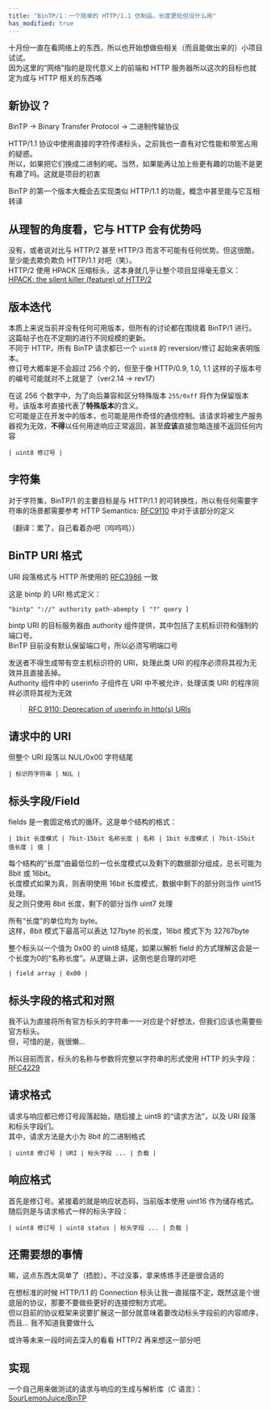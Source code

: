```yaml
---
title: "BinTP/1：一个简单的 HTTP/1.1 仿制品，长度更短但没什么用"
has_modified: true
---
```


十月份一直在看网络上的东西，所以也开始想做些相关（而且能做出来的）小项目试试。\
因为这里的“网络”指的是现代意义上的前端和 HTTP 服务器所以这次的目标也就定为成与 HTTP 相关的东西咯

## 新协议？

BinTP -> Binary Transfer Protocol -> 二进制传输协议

HTTP/1.1 协议中使用直接的字符传递标头，之前我也一直有对它性能和带宽占用的疑惑。\
所以，如果把它们换成二进制的呢。当然，如果能再让加上些更有趣的功能不是更有趣了吗。这就是项目的初衷

BinTP 的第一个版本大概会去实现类似 HTTP/1.1 的功能，概念中甚至能与它互相转译

## 从理智的角度看，它与 HTTP 会有优势吗

没有，或者说对比与 HTTP/2 甚至 HTTP/3 而言不可能有任何优势。但这很酷，至少能去欺负欺负 HTTP/1.1 对吧（笑）。\
HTTP/2 使用 HPACK 压缩标头，这本身就几乎让整个项目显得毫无意义：[HPACK: the silent killer (feature) of HTTP/2](https://blog.cloudflare.com/hpack-the-silent-killer-feature-of-http-2/)

## 版本迭代

本质上来说当前并没有任何可用版本，但所有的讨论都在围绕着 BinTP/1 进行。这篇帖子也在不定期的进行不同规模的更新。\
不同于 HTTP，所有 BinTP 请求都已一个 `uint8` 的 reversion/修订 起始来表明版本。\
修订号大概率是不会超过 256 个的，但至于像 HTTP/0.9, 1.0, 1.1 这样的子版本号的编号可能就对不上就是了（ver2.14 -> rev17）

在这 256 个数字中，为了向后兼容和区分特殊版本 `255/0xff` 将作为保留版本号。该版本号直接代表了**特殊版本**的含义。\
它可能是正在开发中的版本，也可能是用作奇怪的通信控制。该请求将被生产服务器视为无效，**不得**以任何用途响应正常返回，甚至**应该**直接忽略连接不返回任何内容

```text
| uint8 修订号 |
```

## 字符集

对于字符集，BinTP/1 的主要目标是与 HTTP/1.1 的可转换性，所以有任何需要字符串的场景都需要参考 HTTP Semantics: [RFC9110](https://www.rfc-editor.org/info/rfc9110) 中对于该部分的定义

（翻译：累了，自己看着办吧（呜呜呜））

## BinTP URI 格式

URI 段落格式与 HTTP 所使用的 [RFC3986](https://www.rfc-editor.org/info/rfc3986) 一致

这是 bintp 的 URI 格式定义：

```text
"bintp" "://" authority path-abempty [ "?" query ]
```

bintp URI 的目标服务器由 authority 组件提供，其中包括了主机标识符和强制的端口号。\
BinTP 目前没有默认保留端口号，所以必须写明端口号

发送者不得生成带有空主机标识符的 URI，处理此类 URI 的程序必须将其视为无效并且直接丢掉。\
Authority 组件中的 userinfo 子组件在 URI 中不被允许，处理该类 URI 的程序同样必须将其视为无效

> [RFC 9110: Deprecation of userinfo in http(s) URIs](https://www.rfc-editor.org/rfc/rfc9110.html#section-4.2.4)

## 请求中的 URI

但整个 URI 段落以 NUL/0x00 字符结尾

```text
| 标识符字符串 | NUL |
```

## 标头字段/Field

fields 是一套固定格式的循环。这是单个结构的格式：

```text
| 1bit 长度模式 | 7bit-15bit 名称长度 | 名称 | 1bit 长度模式 | 7bit-15bit 值长度 | 值 |
```

每个结构的“长度”由最低位的一位长度模式以及剩下的数据部分组成，总长可能为 8bit 或 16bit。\
长度模式如果为真，则表明使用 16bit 长度模式，数据中剩下的部分则当作 uint15 处理。\
反之则只使用 8bit 长度，剩下的部分当作 uint7 处理

所有“长度”的单位均为 byte。\
这样，8bit 模式下最高可以表达 127byte 的长度，16bit 模式下为 32767byte

整个标头以一个值为 0x00 的 uint8 结尾，如果以解析 field 的方式理解这会是一个长度为0的“名称长度”。从逻辑上讲，这倒也是合理的对吧

```text
| field array | 0x00 |
```

## 标头字段的格式和对照

我不认为直接将所有官方标头的字符串一一对应是个好想法，但我们应该也需要些官方标头。\
但，可惜的是，我很懒...

所以目前而言，标头的名称与参数将完整以字符串的形式使用 HTTP 的头字段：[RFC4229](https://www.rfc-editor.org/info/rfc4229)

## 请求格式

请求与响应都已修订号段落起始，随后接上 uint8 的“请求方法”，以及 URI 段落和标头字段们。\
其中，请求方法是大小为 8bit 的二进制格式

```text
| uint8 修订号 | URI | 标头字段 ... | 负载 |
```

## 响应格式

首先是修订号。紧接着的就是响应状态码，当前版本使用 uint16 作为储存格式。\
随后则是与请求格式一样的标头字段：

```text
| uint8 修订号 | uint8 status | 标头字段 ... | 负载 |
```

## 还需要想的事情

嘛，这点东西太简单了（捂脸）。不过没事，拿来练练手还是很合适的

在想标准的时候 HTTP/1.1 的 Connection 标头让我一直摇摆不定，既然这是个很底层的协议，那要不要做些更好的连接控制方式呢。\
但以目前的协议框架来说要扩展这一部分就意味着要改动标头字段前的内容顺序，而且... 我不知道我要做什么

或许等未来一段时间去深入的看看 HTTP/2 再来想这一部分吧

## 实现

一个自己用来做测试的请求与响应的生成与解析库（C 语言）：[SourLemonJuice/BinTP](https://github.com/SourLemonJuice/BinTP)
